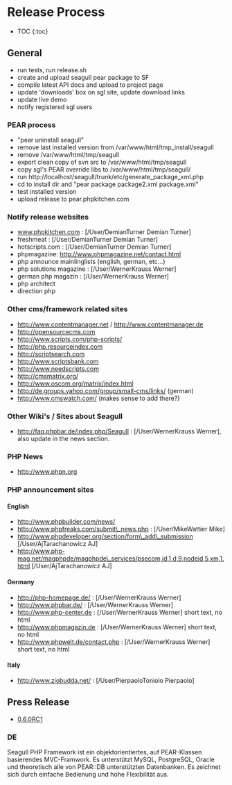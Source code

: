 <!-- Name: Internal/ReleaseProcess -->
<!-- Version: 14 -->
<!-- Last-Modified: 2006/04/09 16:08:08 -->
<!-- Author: aj -->

# Release Process
* TOC
{:toc}

## General
  * run tests, run release.sh
  * create and upload seagull pear package to SF
  * compile latest API docs and upload to project page
  * update 'downloads' box on sgl site, update download links
  * update live demo
  * notify registered sgl users


### PEAR process
 * "pear uninstall seagull"
 * remove last installed version from /var/www/html/tmp\_install/seagull
 * remove /var/www/html/tmp/seagull
 * export clean copy of svn src to /var/www/html/tmp/seagull
 * copy sgl's PEAR override libs to /var/www/html/tmp/seagull/
 * run http://localhost/seagull/trunk/etc/generate\_package\_xml.php
 * cd to install dir and "pear package package2.xml package.xml"
 * test installed version
 * upload release to pear.phpkitchen.com


### Notify release websites
 * www.phpkitchen.com : [/User/DemianTurner Demian Turner]
 * freshmeat : [/User/DemianTurner Demian Turner]
 * hotscripts.com : [/User/DemianTurner Demian Turner]
 * phpmagazine: http://www.phpmagazine.net/contact.html
 * php announce mainlinglists (english, german, etc...)
 * php solutions magazine : [/User/WernerKrauss Werner]
 * german php magazin : [/User/WernerKrauss Werner]
 * php architect
 * direction php
	  
### Other cms/framework related sites
  * http://www.contentmanager.net / http://www.contentmanager.de
  * http://opensourcecms.com
  * http://www.scripts.com/php-scripts/
  * http://php.resourceindex.com
  * http://scriptsearch.com
  * http://www.scriptsbank.com
  * http://www.needscripts.com
  * http://cmsmatrix.org/
  * http://www.oscom.org/matrix/index.html
  * http://de.groups.yahoo.com/group/small-cms/links/ (german)
  * http://www.cmswatch.com/ (makes sense to add there?)

### Other Wiki's / Sites about Seagull
  * http://faq.phpbar.de/index.php/Seagull : [/User/WernerKrauss Werner], also update in the news section.

### PHP News
  * http://www.phpn.org
	 
### PHP announcement sites
#### English
  * http://www.phpbuilder.com/news/
  * http://www.phpfreaks.com/submit\_news.php : [/User/MikeWattier Mike]
  * http://www.phpdeveloper.org/section/form\_add\_submission [/User/AjTarachanowicz AJ]
  * http://www.php-mag.net/magphpde/magphpde\_services/psecom,id,1,d,9,nodeid,5,xm,1.html [/User/AjTarachanowicz AJ]

#### Germany
  * http://php-homepage.de/  : [/User/WernerKrauss Werner]
  * http://www.phpbar.de/  : [/User/WernerKrauss Werner]
  * http://www.php-center.de  : [/User/WernerKrauss Werner] short text, no html
  * http://www.phpmagazin.de   : [/User/WernerKrauss Werner] short text, no html
  * http://www.phpwelt.de/contact.php  : [/User/WernerKrauss Werner] short text, no html
	  
#### Italy
  * http://www.ziobudda.net/ : [/User/PierpaoloToniolo Pierpaolo]

## Press Release

  * [0.6.0RC1][1]

### DE
Seagull PHP Framework ist ein objektorientiertes, auf PEAR-Klassen basierendes MVC-Framwork. Es unterstützt MySQL, PostgreSQL, Oracle und theoretisch alle von PEAR::DB unterstützten Datenbanken. Es zeichnet sich durch einfache Bedienung und hohe 
Flexibilität aus.
 

[1]:	/wiki:PressRelease/0.6.0RC1/